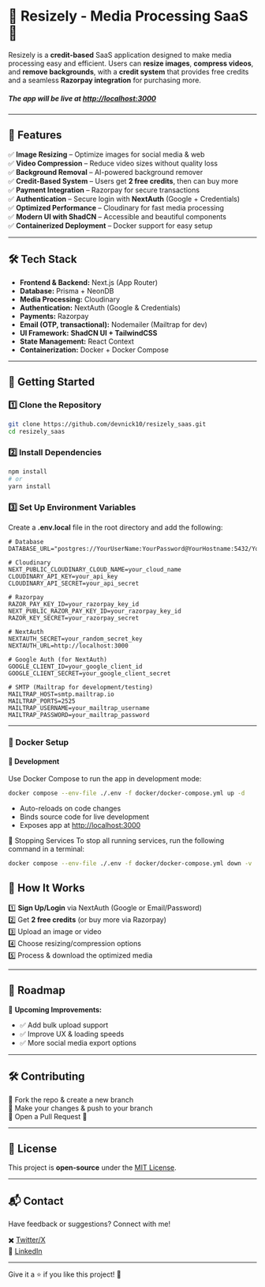 # 📸 Resizely - Media Processing SaaS 🚀

Resizely is a **credit-based** SaaS application designed to make media processing easy and efficient. Users can **resize images**, **compress videos**, and **remove backgrounds**, with a **credit system** that provides free credits and a seamless **Razorpay integration** for purchasing more.

##### The app will be live at **[http://localhost:3000](https://resizely.devnikhil.xyz/)**  
---

## 🌟 Features  

✅ **Image Resizing** – Optimize images for social media & web  
✅ **Video Compression** – Reduce video sizes without quality loss  
✅ **Background Removal** – AI-powered background remover  
✅ **Credit-Based System** – Users get **2 free credits**, then can buy more  
✅ **Payment Integration** – Razorpay for secure transactions  
✅ **Authentication** – Secure login with **NextAuth** (Google + Credentials)  
✅ **Optimized Performance** – Cloudinary for fast media processing  
✅ **Modern UI with ShadCN** – Accessible and beautiful components  
✅ **Containerized Deployment** – Docker support for easy setup  

---

## 🛠️ Tech Stack  

- **Frontend & Backend:** Next.js (App Router)  
- **Database:** Prisma + NeonDB  
- **Media Processing:** Cloudinary  
- **Authentication:** NextAuth (Google & Credentials)  
- **Payments:** Razorpay  
- **Email (OTP, transactional):** Nodemailer (Mailtrap for dev)  
- **UI Framework:** **ShadCN UI + TailwindCSS**  
- **State Management:** React Context  
- **Containerization:** Docker + Docker Compose  

---

## 🚀 Getting Started  

### 1️⃣ Clone the Repository  

```sh
git clone https://github.com/devnick10/resizely_saas.git
cd resizely_saas
```

### 2️⃣ Install Dependencies  

```sh
npm install
# or
yarn install
```

### 3️⃣ Set Up Environment Variables  

Create a **.env.local** file in the root directory and add the following:  

```env
# Database
DATABASE_URL="postgres://YourUserName:YourPassword@YourHostname:5432/YourDatabaseName"

# Cloudinary
NEXT_PUBLIC_CLOUDINARY_CLOUD_NAME=your_cloud_name
CLOUDINARY_API_KEY=your_api_key
CLOUDINARY_API_SECRET=your_api_secret

# Razorpay
RAZOR_PAY_KEY_ID=your_razorpay_key_id
NEXT_PUBLIC_RAZOR_PAY_KEY_ID=your_razorpay_key_id
RAZOR_KEY_SECRET=your_razorpay_secret

# NextAuth
NEXTAUTH_SECRET=your_random_secret_key
NEXTAUTH_URL=http://localhost:3000

# Google Auth (for NextAuth)
GOOGLE_CLIENT_ID=your_google_client_id
GOOGLE_CLIENT_SECRET=your_google_client_secret

# SMTP (Mailtrap for development/testing)
MAILTRAP_HOST=smtp.mailtrap.io
MAILTRAP_PORTS=2525
MAILTRAP_USERNAME=your_mailtrap_username
MAILTRAP_PASSWORD=your_mailtrap_password
```

---

### 🐳 Docker Setup

#### 🪪 Development

Use Docker Compose to run the app in development mode:

```bash
docker compose --env-file ./.env -f docker/docker-compose.yml up -d
```

- Auto-reloads on code changes  
- Binds source code for live development  
- Exposes app at [http://localhost:3000](http://localhost:3000)

🛑 Stopping Services
To stop all running services, run the following command in a terminal:
```bash
docker compose --env-file ./.env -f docker/docker-compose.yml down -v
```


## 📸 How It Works  

1️⃣ **Sign Up/Login** via NextAuth (Google or Email/Password)  
2️⃣ Get **2 free credits** (or buy more via Razorpay)  
3️⃣ Upload an image or video  
4️⃣ Choose resizing/compression options  
5️⃣ Process & download the optimized media  

---

## 📌 Roadmap  

🚀 **Upcoming Improvements:**  
- ✅ Add bulk upload support  
- ✅ Improve UX & loading speeds  
- ✅ More social media export options  

---

## 🛠 Contributing  

🔹 Fork the repo & create a new branch  
🔹 Make your changes & push to your branch  
🔹 Open a Pull Request 🎉  

---

## 📝 License  

This project is **open-source** under the [MIT License](LICENSE).  

---

## 📬 Contact  

Have feedback or suggestions? Connect with me!  

✖️ [Twitter/X](https://x.com/Nikhil10_02)  
🔗 [LinkedIn](https://www.linkedin.com/in/nikhil-bhoyar-nb1010)  

---

Give it a ⭐ if you like this project! 🚀
